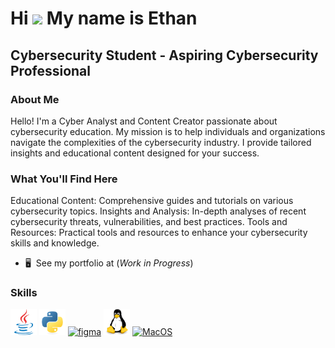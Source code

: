 Hi ![](https://user-images.githubusercontent.com/18350557/176309783-0785949b-9127-417c-8b55-ab5a4333674e.gif)    My name is Ethan
=============================================================================================================================

Cybersecurity Student - Aspiring Cybersecurity Professional
---------------------------------------

### About Me 

Hello! I'm a Cyber Analyst and Content Creator passionate about cybersecurity education. My mission is to help individuals and organizations navigate the complexities of the cybersecurity industry. I provide tailored insights and educational content designed for your success. 

### What You'll Find Here 

Educational Content: Comprehensive guides and tutorials on various cybersecurity topics. Insights and Analysis: In-depth analyses of recent cybersecurity threats, vulnerabilities, and best practices. Tools and Resources: Practical tools and resources to enhance your cybersecurity skills and knowledge.

* 🖥️  See my portfolio at (*Work in Progress*)

### Skills

<p><a target="_blank" href="https://raw.githubusercontent.com/devicons/devicon/master/icons/java/java-original.svg" style="display: inline-block;"><img src="https://raw.githubusercontent.com/devicons/devicon/master/icons/java/java-original.svg" alt="java" width="42" height="42" /></a>
<a target="_blank" href="https://raw.githubusercontent.com/devicons/devicon/master/icons/python/python-original.svg" style="display: inline-block;"><img src="https://raw.githubusercontent.com/devicons/devicon/master/icons/python/python-original.svg" alt="python" width="42" height="42" /></a>
<a target="_blank" href="https://www.vectorlogo.zone/logos/figma/figma-icon.svg" style="display: inline-block;"><img src="https://www.vectorlogo.zone/logos/figma/figma-icon.svg" alt="figma" width="42" height="42" /></a>
<a target="_blank" href="https://raw.githubusercontent.com/devicons/devicon/master/icons/linux/linux-original.svg" style="display: inline-block;"><img src="https://raw.githubusercontent.com/devicons/devicon/master/icons/linux/linux-original.svg" alt="linux" width="42" height="42" /></a>
<a target="_blank" href="https://apple.com" rel="noreferrer"><img src="https://upload.wikimedia.org/wikipedia/commons/3/30/MacOS_logo.svg" alt="MacOS" width="42" height="42" /></a>
</p>
